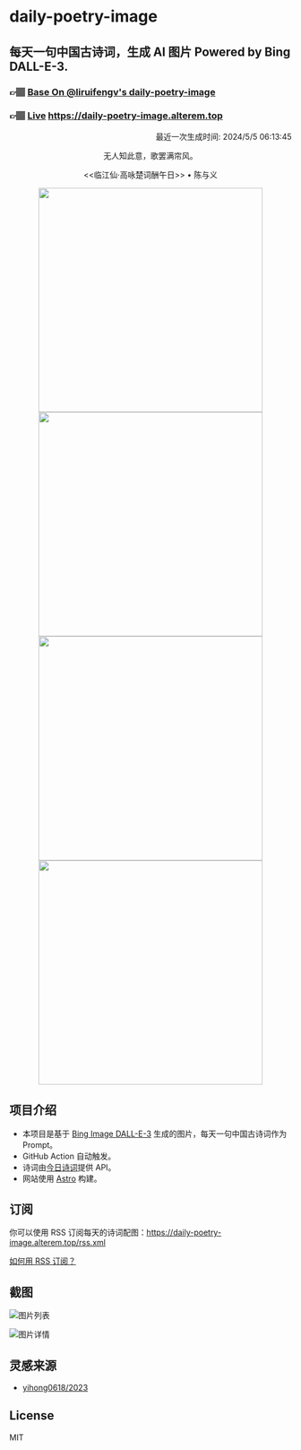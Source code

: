 
# daily-poetry-image

## 每天一句中国古诗词，生成 AI 图片 Powered by Bing DALL-E-3.

### 👉🏽 [Base On @liruifengv's daily-poetry-image](https://github.com/liruifengv/daily-poetry-image)

### 👉🏽 [Live](https://daily-poetry-image.alterem.top/) https://daily-poetry-image.alterem.top

<p align="right">
  最近一次生成时间: 2024/5/5 06:13:45
</p>
<p align="center">
无人知此意，歌罢满帘风。
</p>
<p align="center">
<<临江仙·高咏楚词酬午日>> • 陈与义
</p>
<p align="center">
<img src="https://tse3.mm.bing.net/th/id/OIG4..gKOn9zdCJsfZZvPgZr8" height="400" width="400" />
<img src="https://tse2.mm.bing.net/th/id/OIG4.CuCrXI_5XCCmPVZe5BTy" height="400" width="400" />
<img src="https://tse4.mm.bing.net/th/id/OIG4.UiYZcVimgUSg7J5T0.DB" height="400" width="400" />
<img src="https://tse4.mm.bing.net/th/id/OIG4.TgCjGcEb89_y7L1n..3q" height="400" width="400" />
</p>

## 项目介绍

-   本项目是基于 [Bing Image DALL-E-3](https://www.bing.com/images/create) 生成的图片，每天一句中国古诗词作为 Prompt。
-   GitHub Action 自动触发。
-   诗词由[今日诗词](https://www.jinrishici.com/)提供 API。
-   网站使用 [Astro](https://astro.build) 构建。

## 订阅

你可以使用 RSS 订阅每天的诗词配图：https://daily-poetry-image.alterem.top/rss.xml

[如何用 RSS 订阅？](https://zhuanlan.zhihu.com/p/55026716)

## 截图

![图片列表](./screenshots/Snipaste_2023-12-28_21-00-26.png)

![图片详情](./screenshots/Snipaste_2023-12-28_21-00-53.png)

## 灵感来源

-   [yihong0618/2023](https://github.com/yihong0618/2023)

## License

MIT
